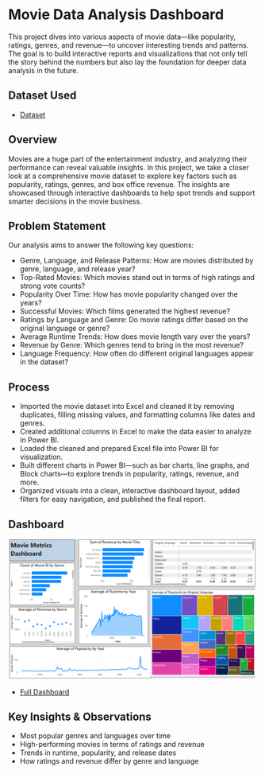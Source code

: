 # Movie Data Analysis Dashboard
This project dives into various aspects of movie data—like popularity, ratings, genres, and revenue—to uncover interesting trends and patterns. The goal is to build interactive reports and visualizations that not only tell the story behind the numbers but also lay the foundation for deeper data analysis in the future.
## Dataset Used
- <a href="https://github.com/CoX2682/Movie-Data-Analysis-Dashboard/blob/main/Data.xlsx">Dataset</a>
## Overview
Movies are a huge part of the entertainment industry, and analyzing their performance can reveal valuable insights. In this project, we take a closer look at a comprehensive movie dataset to explore key factors such as popularity, ratings, genres, and box office revenue. The insights are showcased through interactive dashboards to help spot trends and support smarter decisions in the movie business.
## Problem Statement
Our analysis aims to answer the following key questions:
-	Genre, Language, and Release Patterns: How are movies distributed by genre, language, and release year?
-	Top-Rated Movies: Which movies stand out in terms of high ratings and strong vote counts?
-	Popularity Over Time: How has movie popularity changed over the years?
-	Successful Movies: Which films generated the highest revenue?
-	Ratings by Language and Genre: Do movie ratings differ based on the original language or genre?
-	Average Runtime Trends: How does movie length vary over the years?
-	Revenue by Genre: Which genres tend to bring in the most revenue?
-	Language Frequency: How often do different original languages appear in the dataset?
## Process
- Imported the movie dataset into Excel and cleaned it by removing duplicates, filling missing values, and formatting columns like dates and genres.
- Created additional columns in Excel to make the data easier to analyze in Power BI.
- Loaded the cleaned and prepared Excel file into Power BI for visualization.
- Built different charts in Power BI—such as bar charts, line graphs, and Block charts—to explore trends in popularity, ratings, revenue, and more.
- Organized visuals into a clean, interactive dashboard layout, added filters for easy navigation, and published the final report.
## Dashboard 
![Screenshot (9)](https://github.com/CoX2682/Movie-Data-Analysis-Dashboard/blob/main/Screenshot%20(9).png)
- <a href="https://github.com/CoX2682/Movie-Data-Analysis-Dashboard/blob/main/Dashboard.pbix">Full Dashboard</a>
## Key Insights & Observations
-	Most popular genres and languages over time
-	High-performing movies in terms of ratings and revenue
-	Trends in runtime, popularity, and release dates
-	How ratings and revenue differ by genre and language
